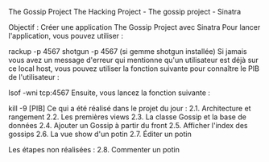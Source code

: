 The Gossip Project
The Hacking Project - The gossip project - Sinatra

Objectif : Créer une application The Gossip Project avec Sinatra
Pour lancer l'application, vous pouvez utiliser :

 rackup -p 4567
 shotgun -p 4567 (si gemme shotgun installée)
Si jamais vous avez un message d'erreur qui mentionne qu'un utilisateur est déjà sur ce local host, vous pouvez utiliser la fonction suivante pour connaître le PIB de l'utilisateur :

 lsof -wni tcp:4567
Ensuite, vous lancez la fonction suivante :

 kill -9 [PIB]
Ce qui a été réalisé dans le projet du jour :
2.1. Architecture et rangement
2.2. Les premières views
2.3. La classe Gossip et la base de données
2.4. Ajouter un Gossip à partir du front
2.5. Afficher l'index des gossips
2.6. La vue show d'un potin
2.7. Éditer un potin

Les étapes non réalisées :
2.8. Commenter un potin

